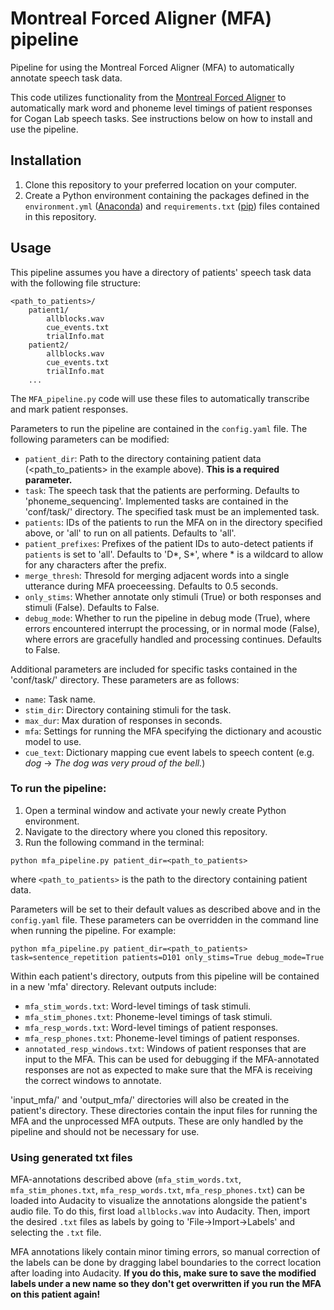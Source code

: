 # Montreal Forced Aligner (MFA) pipeline
Pipeline for using the Montreal Forced Aligner (MFA) to automatically annotate speech task data.

This code utilizes functionality from the [Montreal Forced Aligner](https://montreal-forced-aligner.readthedocs.io/en/latest/index.html) to automatically mark word and phoneme level timings of patient responses for Cogan Lab speech tasks. See instructions below on how to install and use the pipeline.

## Installation
1. Clone this repository to your preferred location on your computer.
2. Create a Python environment containing the packages defined in the `environment.yml` ([Anaconda](https://conda.io/projects/conda/en/latest/user-guide/tasks/manage-environments.html#creating-an-environment-from-an-environment-yml-file)) and `requirements.txt` ([pip](https://packaging.python.org/en/latest/guides/installing-using-pip-and-virtual-environments/)) files contained in this repository.

## Usage
This pipeline assumes you have a directory of patients' speech task data with the following file structure:
```
<path_to_patients>/
    patient1/
        allblocks.wav
        cue_events.txt
        trialInfo.mat
    patient2/
        allblocks.wav
        cue_events.txt
        trialInfo.mat
    ...
```
The `MFA_pipeline.py` code will use these files to automatically transcribe and mark patient responses. 

Parameters to run the pipeline are contained in the `config.yaml` file. The following parameters can be modified:
- `patient_dir`: Path to the directory containing patient data (<path_to_patients> in the example above). **This is a required parameter.**
- `task`: The speech task that the patients are performing. Defaults to 'phoneme_sequencing'. Implemented tasks are contained in the 'conf/task/' directory. The specified task must be an implemented task.
- `patients`: IDs of the patients to run the MFA on in the directory specified above, or 'all' to run on all patients. Defaults to 'all'.
- `patient_prefixes`: Prefixes of the patient IDs to auto-detect patients if `patients` is set to 'all'. Defaults to 'D*, S*', where * is a wildcard to allow for any characters after the prefix.
- `merge_thresh`: Thresold for merging adjacent words into a single utterance during MFA proeceessing. Defaults to 0.5 seconds.
- `only_stims`: Whether annotate only stimuli (True) or both responses and stimuli (False). Defaults to False.
- `debug_mode`: Whether to run the pipeline in debug mode (True), where errors encountered interrupt the processing, or in normal mode (False), where errors are gracefully handled and processing continues. Defaults to False.

Additional parameters are included for specific tasks contained in the 'conf/task/' directory. These parameters are as follows:

- `name`: Task name.
- `stim_dir`: Directory containing stimuli for the task.
- `max_dur`: Max duration of responses in seconds.
- `mfa`: Settings for running the MFA specifying the dictionary and acoustic model to use.
- `cue_text`: Dictionary mapping cue event labels to speech content (e.g. _dog_ -> _The dog was very proud of the bell._)

### To run the pipeline:

1. Open a terminal window and activate your newly create Python environment.
2. Navigate to the directory where you cloned this repository.
3. Run the following command in the terminal:
```
python mfa_pipeline.py patient_dir=<path_to_patients>
```
where `<path_to_patients>` is the path to the directory containing patient data.

Parameters will be set to their default values as described above and in the `config.yaml` file. These parameters can be overridden in the command line when running the pipeline. For example:
```
python mfa_pipeline.py patient_dir=<path_to_patients> task=sentence_repetition patients=D101 only_stims=True debug_mode=True
```

Within each patient's directory, outputs from this pipeline will be contained in a new 'mfa' directory. Relevant outputs include:
- `mfa_stim_words.txt`: Word-level timings of task stimuli.
- `mfa_stim_phones.txt`: Phoneme-level timings of task stimuli.
- `mfa_resp_words.txt`: Word-level timings of patient responses.
- `mfa_resp_phones.txt`: Phoneme-level timings of patient responses.
- `annotated_resp_windows.txt`: Windows of patient responses that are input to the MFA. This can be used for debugging if the MFA-annotated responses are not as expected to make sure that the MFA is receiving the correct windows to annotate.

'input_mfa/' and 'output_mfa/' directories will also be created in the patient's directory. These directories contain the input files for running the MFA and the unprocessed MFA outputs. These are only handled by the pipeline and should not be necessary for use.

### Using generated txt files
MFA-annotations described above (`mfa_stim_words.txt`, `mfa_stim_phones.txt`, `mfa_resp_words.txt`, `mfa_resp_phones.txt`) can be loaded into Audacity to visualize the annotations alongside the patient's audio file. To do this, first load `allblocks.wav` into Audacity. Then, import the desired `.txt` files as labels by going to 'File->Import->Labels' and selecting the `.txt` file.

MFA annotations likely contain minor timing errors, so manual correction of the labels can be done by dragging label boundaries to the correct location after loading into Audacity. **If you do this, make sure to save the modified labels under a new name so they don't get overwritten if you run the MFA on this patient again!**
